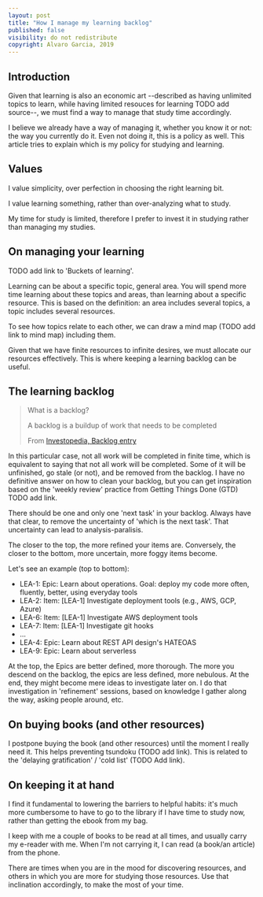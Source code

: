 ```yaml
---
layout: post
title: "How I manage my learning backlog"
published: false
visibility: do not redistribute
copyright: Alvaro Garcia, 2019
---
```


## Introduction

Given that learning is also an economic art --described as having unlimited topics to learn, while having limited resouces for learning TODO add source--, we must find a way to manage that study time accordingly.

I believe we already have a way of managing it, whether you know it or not: the way you currently do it. Even not doing it, this is a policy as well. This article tries to explain which is my policy for studying and learning.

## Values

I value simplicity, over perfection in choosing the right learning bit.

I value learning something, rather than over-analyzing what to study.

My time for study is limited, therefore I prefer to invest it in studying rather than managing my studies.

## On managing your learning

TODO add link to 'Buckets of learning'.

Learning can be about a specific topic, general area. You will spend more time learning about these topics and areas, than learning about a specific resource. This is based on the definition: an area includes several topics, a topic includes several resources.

To see how topics relate to each other, we can draw a mind map (TODO add link to mind map) including them.

Given that we have finite resources to infinite desires, we must allocate our resources effectively. This is where keeping a learning backlog can be useful.

## The learning backlog

> What is a backlog?
>
> A backlog is a buildup of work that needs to be completed
>
> From [Investopedia, Backlog entry](https://www.investopedia.com/terms/b/backlog.asp)

In this particular case, not all work will be completed in finite time, which is equivalent to saying that not all work will be completed. Some of it will be unfinished, go stale (or not), and be removed from the backlog. I have no definitive answer on how to clean your backlog, but you can get inspiration based on the 'weekly review' practice from Getting Things Done (GTD) TODO add link.

There should be one and only one 'next task' in your backlog. Always have that clear, to remove the uncertainty of 'which is the next task'. That uncertainty can lead to analysis-paralisis.

The closer to the top, the more refined your items are. Conversely, the closer to the bottom, more uncertain, more foggy items become.

Let's see an example (top to bottom):

  * LEA-1: Epic: Learn about operations. Goal: deploy my code more often, fluently, better, using everyday tools
  * LEA-2: Item: [LEA-1] Investigate deployment tools (e.g., AWS, GCP, Azure)
  * LEA-6: Item: [LEA-1] Investigate AWS deployment tools
  * LEA-7: Item: [LEA-1] Investigate git hooks
  * ...
  * LEA-4: Epic: Learn about REST API design's HATEOAS
  * LEA-9: Epic: Learn about serverless

At the top, the Epics are better defined, more thorough. The more you descend on the backlog, the epics are less defined, more nebulous. At the end, they might become mere ideas to investigate later on. I do that investigation in 'refinement' sessions, based on knowledge I gather along the way, asking people around, etc.



## On buying books (and other resources)

I postpone buying the book (and other resources) until the moment I really need it. This helps preventing tsundoku (TODO add link). This is related to the 'delaying gratification' / 'cold list' (TODO Add link).

## On keeping it at hand

I find it fundamental to lowering the barriers to helpful habits: it's much more cumbersome to have to go to the library if I have time to study now, rather than getting the ebook from my bag.

I keep with me a couple of books to be read at all times, and usually carry my e-reader with me. When I'm not carrying it, I can read (a book/an article) from the phone.

There are times when you are in the mood for discovering resources, and others in which you are more for studying those resources. Use that inclination accordingly, to make the most of your time.
